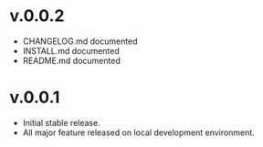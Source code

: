 v.0.0.2
========
* CHANGELOG.md documented
* INSTALL.md documented
* README.md documented


v.0.0.1
========
* Initial stable release.
* All major feature released on local development environment.